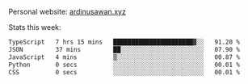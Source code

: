 Personal website: [ardinusawan.xyz](https://ardinusawan.xyz)

Stats this week:
<!--START_SECTION:waka-->

```txt
TypeScript   7 hrs 15 mins   ██████████████████████▓░░   91.20 %
JSON         37 mins         ██░░░░░░░░░░░░░░░░░░░░░░░   07.90 %
JavaScript   4 mins          ▒░░░░░░░░░░░░░░░░░░░░░░░░   00.87 %
Python       0 secs          ░░░░░░░░░░░░░░░░░░░░░░░░░   00.01 %
CSS          0 secs          ░░░░░░░░░░░░░░░░░░░░░░░░░   00.01 %
```

<!--END_SECTION:waka-->
